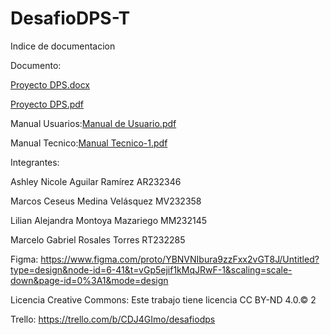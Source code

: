 # DesafioDPS-T

Indice de documentacion

Documento:

[Proyecto DPS.docx](https://github.com/MarcosCzeus/DesafioDPS-T/files/14737048/Proyecto.DPS.docx)

[Proyecto DPS.pdf](https://github.com/MarcosCzeus/DesafioDPS-T/files/14737051/Proyecto.DPS.pdf)

Manual Usuarios:[Manual de Usuario.pdf](https://github.com/MarcosCzeus/DesafioDPS-T/files/15314819/Manual.de.Usuario.pdf)


Manual Tecnico:[Manual Tecnico-1.pdf](https://github.com/MarcosCzeus/DesafioDPS-T/files/15215647/Manual.Tecnico-1.pdf)


Integrantes:

Ashley Nicole Aguilar Ramírez AR232346

Marcos Ceseus Medina Velásquez MV232358

Lilian Alejandra Montoya Mazariego MM232145

Marcelo Gabriel Rosales Torres RT232285

Figma: https://www.figma.com/proto/YBNVNIbura9zzFxx2vGT8J/Untitled?type=design&node-id=6-41&t=vGp5ejif1kMqJRwF-1&scaling=scale-down&page-id=0%3A1&mode=design

Licencia Creative Commons: Este trabajo tiene licencia CC BY-ND 4.0.© 2 

Trello: https://trello.com/b/CDJ4GImo/desafiodps​ 
